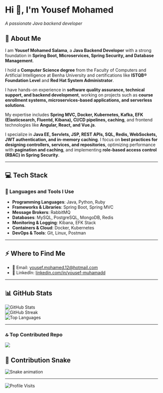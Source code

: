 # Hi 👋, I'm Yousef Mohamed  
*A passionate Java backend developer*  

## 💫 About Me  
I am **Yousef Mohamed Salama**, a **Java Backend Developer** with a strong foundation in **Spring Boot, Microservices, Spring Security, and Database Management**.  

I hold a **Computer Science degree** from the Faculty of Computers and Artificial Intelligence at Benha University and certifications like **ISTQB® Foundation Level** and **Red Hat System Administrator**.  

I have hands-on experience in **software quality assurance, technical support, and backend development**, working on projects such as **course enrollment systems, microservices-based applications, and serverless solutions**.  

My expertise includes **Spring MVC, Docker, Kubernetes, Kafka, EFK (Elasticsearch, Fluentd, Kibana), CI/CD pipelines, caching**, and frontend technologies like **Angular, React, and Vue.js**.  

I specialize in **Java EE, Servlets, JSP, REST APIs, SQL, Redis, WebSockets, JWT authentication, and in-memory caching**. I focus on **best practices for designing controllers, services, and repositories**, optimizing performance with **pagination and caching**, and implementing **role-based access control (RBAC) in Spring Security**.  

---

## 💻 Tech Stack  

### 🚀 Languages and Tools I Use  
- **Programming Languages**: Java, Python, Ruby  
- **Frameworks & Libraries**: Spring Boot, Spring MVC  
- **Message Brokers**: RabbitMQ  
- **Databases**: MySQL, PostgreSQL, MongoDB, Redis  
- **Monitoring & Logging**: Kibana, EFK Stack  
- **Containers & Cloud**: Docker, Kubernetes  
- **DevOps & Tools**: Git, Linux, Postman  

---

## ⚡️ Where to Find Me  
- 📧 Email: [yousef.mohamed.12@hotmail.com](mailto:yousef.mohamed.12@hotmail.com)  
- 💼 LinkedIn: [linkedin.com/in/yousef-muhamadd](https://www.linkedin.com/in/yousef-muhamadd/)  

---

## 📊 GitHub Stats  
![GitHub Stats](https://github-readme-stats.vercel.app/api?username=Eagle0eye&show_icons=true&locale=en)  
![GitHub Streak](https://github-readme-streak-stats.herokuapp.com/?user=Eagle0eye&)  
![Top Languages](https://github-readme-stats.vercel.app/api/top-langs?username=Eagle0eye&show_icons=true&locale=en&layout=compact)  

---

### 🔝 Top Contributed Repo
![](https://github-contributor-stats.vercel.app/api?username=Eagle0eye&limit=5&theme=transparent&combine_all_yearly_contributions=true)

## 🐍 Contribution Snake  
![Snake animation](https://github.com/Eagle0eye/Eagle0eye/blob/output/github-contribution-grid-snake.svg)  

---

![Profile Visits](https://visitcount.itsvg.in/api?id=Eagle0eye&icon=2&color=1)  

